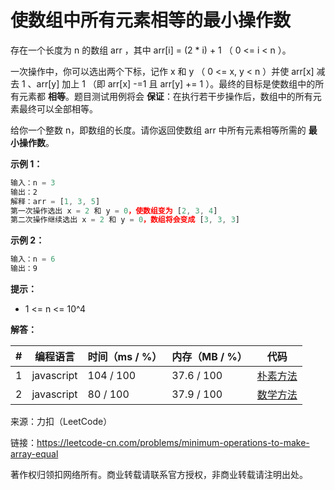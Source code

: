 # 使数组中所有元素相等的最小操作数

存在一个长度为 n 的数组 arr ，其中 arr[i] = (2 * i) + 1 （ 0 <= i < n ）。

一次操作中，你可以选出两个下标，记作 x 和 y （ 0 <= x, y < n ）并使 arr[x] 减去 1 、arr[y] 加上 1 （即 arr[x] -=1 且 arr[y] += 1 ）。最终的目标是使数组中的所有元素都 **相等**。题目测试用例将会 **保证**：在执行若干步操作后，数组中的所有元素最终可以全部相等。

给你一个整数 n，即数组的长度。请你返回使数组 arr 中所有元素相等所需的 **最小操作数**。

**示例 1：**

``` javascript
输入：n = 3
输出：2
解释：arr = [1, 3, 5]
第一次操作选出 x = 2 和 y = 0，使数组变为 [2, 3, 4]
第二次操作继续选出 x = 2 和 y = 0，数组将会变成 [3, 3, 3]
```

**示例 2：**

``` javascript
输入：n = 6
输出：9
```

**提示：**

- 1 <= n <= 10^4

**解答：**

**#**|**编程语言**|**时间（ms / %）**|**内存（MB / %）**|**代码**
--|--|--|--|--
1|javascript|104 / 100|37.6 / 100|[朴素方法](./javascript/ac_v1.js)
2|javascript|80 / 100|37.9 / 100|[数学方法](./javascript/ac_v2.js)

来源：力扣（LeetCode）

链接：https://leetcode-cn.com/problems/minimum-operations-to-make-array-equal

著作权归领扣网络所有。商业转载请联系官方授权，非商业转载请注明出处。
